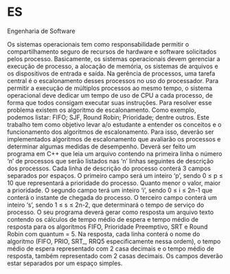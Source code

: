 # ES
Engenharia de Software

Os sistemas operacionais tem como responsabilidade permitir o compartilhamento seguro de recursos de hardware e software solicitados pelos processo. Basicamente, os sistemas operacionais devem gerenciar a execução de processo, a alocação de memória, os sistemas de arquivos e os dispositivos de entrada e saída.
Na gerência de processos, uma tarefa central é o escalonamento desses processos no uso do processador. Para permitir a execução de múltiplos processos ao mesmo tempo, o sistema operacional deve dedicar um tempo de uso de CPU a cada processo, de forma que todos consigam executar suas instruções. Para resolver esse problema existem os algoritmo de escalonamento. Como exemplo, podemos listar: FIFO; SJF, Round Robin; Prioridade; dentre outros. 
Este trabalho tem como objetivo levar a/o estudante a entender os conceitos e o funcionamento dos algoritmos de escalonamento. Para isso, deverão ser implementados algoritmos de escalonamento que avaliarão os processos e determinar algumas medidas de desempenho. 
Deverá ser feito um programa em C++ que leia um arquivo contendo na primeira linha o número ‘n’ de processos que serão listados nas ‘n’ linhas seguintes de descrição dos processos. Cada linha de descrição do processo conterá 3 campos separados por espaços. O primeiro campo será um inteiro ‘p’, sendo 0 ≤ p ≤ 10 que representará a prioridade do processo. Quanto menor o valor, maior a prioridade. O segundo campo terá um inteiro ‘i’, sendo 0 ≤ i ≤ 2n-1 que conterá o instante de chegada do processo. O terceiro campo conterá um inteiro ‘s’, sendo 1 ≤ s ≤ 2n-2, que determinará o tempo de serviço do processo.
O seu programa deverá gerar como resposta um arquivo texto contendo os cálculos de tempo médio de espera e tempo médio de resposta para os algoritmos FIFO, Prioridade Preemptivo, SRT e Round Robin com quantum = 5. Na resposta, cada linha conterá o nome do algoritmo (FIFO, PRIO, SRT_, RRQ5 especificamente nessa ordem), o tempo médio de espera representado com 2 casa decimais e o tempo médio de resposta, também representado com 2 casas decimais. Os campos deverão estar separados por um espaço simples.
